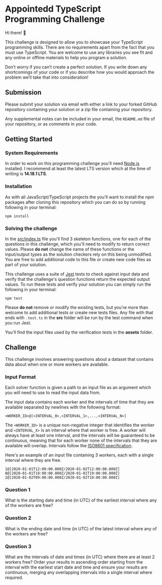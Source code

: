 # Appointedd TypeScript Programming Challenge

Hi there! 👋

This challenge is designed to allow you to showcase your TypeScript programming skills. There are no requirements apart from the fact that you must use TypeScript. You are welcome to use any libraries you see fit and any online or offline materials to help you program a solution.

Don’t worry if you can’t create a perfect solution. If you write down any shortcomings of your code or if you describe how you would approach the problem we’ll take that into consideration!

## Submission

Please submit your solution via email with either a link to your forked GitHub repository containing your solution or a zip file containing your repository.

Any supplemental notes can be included in your email, the `README.md` file of your repository, or as comments in your code.

## Getting Started

### System Requirements

In order to work on this programming challenge you'll need [Node.js](https://nodejs.org/en/) installed. I recommend at least the latest LTS version which at the time of writing is **14.18.1 LTS**.

### Installation

As with all JavaScript/TypeScript projects the you'll want to install the npm packages after cloning this repository which you can do so by running following in your terminal:

```shell
npm install
```

### Solving the challenge

In the [src/index.ts](./src/index.ts) file you'll find 3 skeleton functions, one for each of the questions in this challenge, which you'll need to modify to return correct values. Please **do not** change the name of these functions or the input/output types as the solution checkers rely on this being unmodified. You are free to add additional code to this file or create new code files as part of your solution.

This challenge uses a suite of [Jest](https://jestjs.io/) tests to check against input data and verify that the challenge's question functions return the
expected output values. To run these tests and verify your solution you can simply run the following in your terminal:

```shell
npm test
```

Please **do not** remove or modify the existing tests, but you're more than welcome to add additional tests or create new tests files. Any file with that ends with `.test.ts` in the **src** folder will be run by the test command when you run Jest.

You'll find the input files used by the verification tests in the **assets** folder.

## Challenge

This challenge involves answering questions about a dataset that contains data about when one or more workers are available.

### Input Format

Each solver function is given a path to an input file as an argument which you will need to use to read the input data from.

The input data contains each worker and the intervals of time that they are available separated by newlines with the following format:

```
<WORKER_ID>@[<INTERVAL_0>,<INTERVAL_1>,...,<INTERVAL_N>]
```

The `<WORKER_ID>` is a unique non-negative integer that identifies the worker and `<INTERVAL_X>` is an interval where that worker is free. A worker will always have at least one interval, and the intervals will be guaranteed to be continuous, meaning that for each worker none of the intervals that they are available will overlap. Intervals follow the [ISO8601 specification](https://en.wikipedia.org/wiki/ISO_8601).

Here's an example of an input file containing 3 workers, each with a single interval where they are free.

```
1@[2020-01-01T12:00:00.000Z/2020-01-02T12:00:00.000Z]
0@[2020-01-01T18:00:00.000Z/2020-01-01T19:00:00.000Z]
2@[2020-01-02T09:00:00.000Z/2020-01-02T10:00:00.000Z]
```

### Question 1

What is the starting date and time (in UTC) of the earliest interval where any of the workers are free?

### Question 2

What is the ending date and time (in UTC) of the latest interval where any of the workers are free?

### Question 3

What are the intervals of date and times (in UTC) where there are at least 2 workers free? Order your results in ascending order starting from the interval with the earliest start date and time and ensure your results are continuous, merging any overlapping intervals into a single interval where required.
